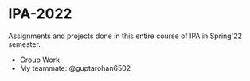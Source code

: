 # IPA-2022

Assignments and projects done in this entire course of IPA in Spring'22 semester. 
+ Group Work
+ My teammate: @guptarohan6502

